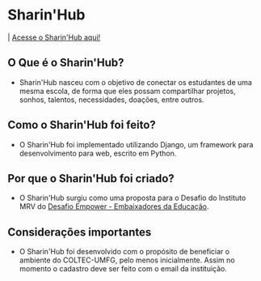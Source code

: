 # **Sharin'Hub**

| [Acesse o Sharin'Hub aqui!](http://www.sharinhub.com.br)

## O Que é o Sharin'Hub?
- Sharin'Hub nasceu com o objetivo de conectar os estudantes de uma mesma escola, de forma que eles possam compartilhar projetos, sonhos, talentos, necessidades, doações, entre outros. 

## Como o Sharin'Hub foi feito?
- O Sharin'Hub foi implementado utilizando Django, um framework para desenvolvimento para web, escrito em Python.

## Por que o Sharin'Hub foi criado?
- O Sharin'Hub surgiu como uma proposta para o Desafio do Instituto MRV do [Desafio Empower - Embaixadores da Educação](https://www.desafioempower.com.br).


## Considerações importantes
- O Sharin'Hub foi desenvolvido com o propósito de beneficiar o ambiente do COLTEC-UMFG, pelo menos inicialmente. Assim no momento o cadastro deve ser feito com o email da instituição.
